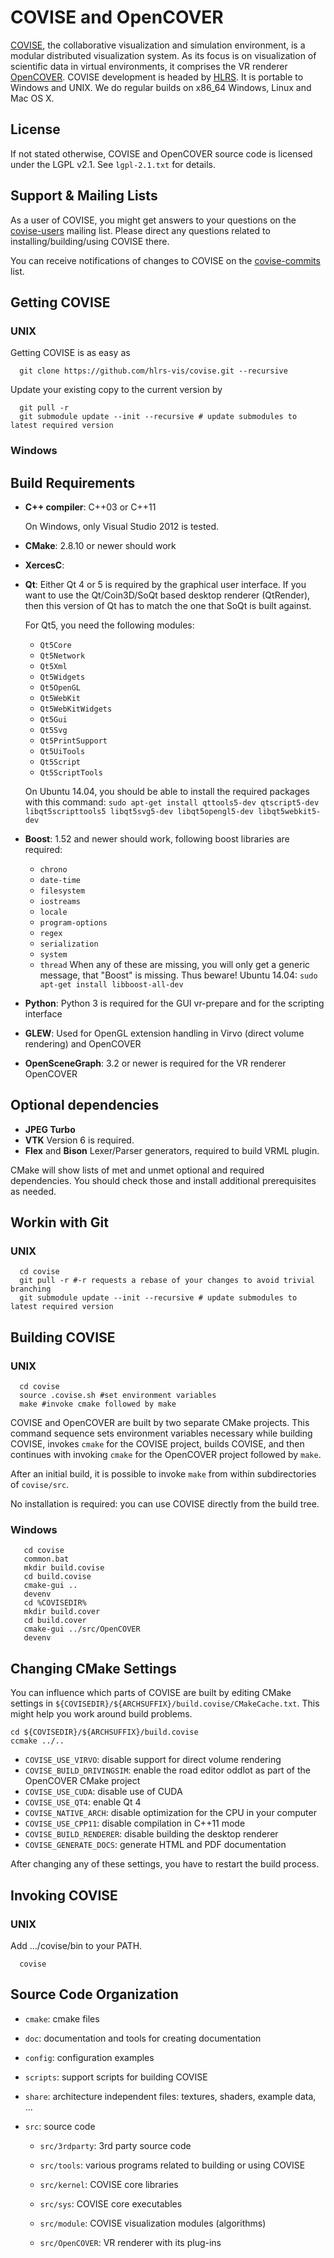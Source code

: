 COVISE and OpenCOVER
====================

[COVISE][1], the collaborative visualization and simulation environment, is a modular distributed visualization system.
As its focus is on visualization of scientific data in virtual environments, it comprises the VR renderer [OpenCOVER][2].
COVISE development is headed by [HLRS][3].
It is portable to Windows and UNIX. We do regular builds on x86_64 Windows, Linux and Mac OS X.

License
-------

If not stated otherwise, COVISE and OpenCOVER source code is licensed under the LGPL v2.1. See `lgpl-2.1.txt` for
details.


Support & Mailing Lists
-----------------------

As a user of COVISE, you might get answers to your questions on the [covise-users][4] mailing list.
Please direct any questions related to installing/building/using COVISE there.

You can receive notifications of changes to COVISE on the [covise-commits][5] list.


Getting COVISE
--------------

### UNIX

Getting COVISE is as easy as

      git clone https://github.com/hlrs-vis/covise.git --recursive

Update your existing copy to the current version by

      git pull -r
      git submodule update --init --recursive # update submodules to latest required version

### Windows


Build Requirements
------------------

- **C++ compiler**:
  C++03 or C++11

  On Windows, only Visual Studio 2012 is tested.
- **CMake**:
  2.8.10 or newer should work
- **XercesC**:
- **Qt**:
  Either Qt 4 or 5 is required by the graphical user interface.
  If you want to use the Qt/Coin3D/SoQt based desktop renderer (QtRender),
  then this version of Qt has to match the one that SoQt is built against.

  For Qt5, you need the following modules:
    - `Qt5Core`
    - `Qt5Network`
    - `Qt5Xml`
    - `Qt5Widgets`
    - `Qt5OpenGL`
    - `Qt5WebKit`
    - `Qt5WebKitWidgets`
    - `Qt5Gui`
    - `Qt5Svg`
    - `Qt5PrintSupport`
    - `Qt5UiTools`
    - `Qt5Script`
    - `Qt5ScriptTools`

  On Ubuntu 14.04, you should be able to install the required packages with
  this command:
  `sudo apt-get install qttools5-dev qtscript5-dev libqt5scripttools5 libqt5svg5-dev libqt5opengl5-dev libqt5webkit5-dev`

- **Boost**:
  1.52 and newer should work, following boost libraries are required:
    - `chrono`
    - `date-time`
    - `filesystem`
    - `iostreams`
    - `locale`
    - `program-options`
    - `regex`
    - `serialization`
    - `system`
    - `thread`
  When any of these are missing, you will only get a generic message, that "Boost" is missing. Thus beware!
  Ubuntu 14.04: `sudo apt-get install libboost-all-dev`
- **Python**:
  Python 3 is required for the GUI vr-prepare and for the scripting interface
- **GLEW**:
  Used for OpenGL extension handling in Virvo (direct volume rendering) and OpenCOVER
- **OpenSceneGraph**:
  3.2 or newer is required for the VR renderer OpenCOVER

Optional dependencies
---------------------
- **JPEG Turbo**
- **VTK**
  Version 6 is required.
- **Flex** and **Bison**
  Lexer/Parser generators, required to build VRML plugin.

CMake will show lists of met and unmet optional and required dependencies.
You should check those and install additional prerequisites as needed.


Workin with Git
---------------

### UNIX
      cd covise
      git pull -r #-r requests a rebase of your changes to avoid trivial branching
      git submodule update --init --recursive # update submodules to latest required version

Building COVISE
---------------

### UNIX

      cd covise
      source .covise.sh #set environment variables
      make #invoke cmake followed by make

COVISE and OpenCOVER are built by two separate CMake projects.
This command sequence sets environment variables necessary while building
COVISE, invokes `cmake` for the COVISE project, builds COVISE, and then
continues with invoking `cmake` for the OpenCOVER project followed by `make`.

After an initial build, it is possible to invoke `make` from within
subdirectories of `covise/src`.

No installation is required: you can use COVISE directly from the build tree.

### Windows
   
       cd covise
       common.bat
       mkdir build.covise
       cd build.covise
       cmake-gui ..
       devenv
       cd %COVISEDIR%
       mkdir build.cover
       cd build.cover
       cmake-gui ../src/OpenCOVER
       devenv


Changing CMake Settings
-----------------------
You can influence which parts of COVISE are built by editing CMake settings in
`${COVISEDIR}/${ARCHSUFFIX}/build.covise/CMakeCache.txt`.
This might help you work around build problems.

    cd ${COVISEDIR}/${ARCHSUFFIX}/build.covise
    ccmake ../..

- `COVISE_USE_VIRVO`: disable support for direct volume rendering
- `COVISE_BUILD_DRIVINGSIM`: enable the road editor oddlot as part of the OpenCOVER CMake project
- `COVISE_USE_CUDA`: disable use of CUDA
- `COVISE_USE_QT4`: enable Qt 4
- `COVISE_NATIVE_ARCH`: disable optimization for the CPU in your computer
- `COVISE_USE_CPP11`: disable compilation in C++11 mode
- `COVISE_BUILD_RENDERER`: disable building the desktop renderer
- `COVISE_GENERATE_DOCS`: generate HTML and PDF documentation

After changing any of these settings, you have to restart the build process.


Invoking COVISE
---------------

### UNIX

Add .../covise/bin to your PATH.

      covise


Source Code Organization
------------------------

- `cmake`:
  cmake files

- `doc`:
  documentation and tools for creating documentation

- `config`:
  configuration examples

- `scripts`:
  support scripts for building COVISE

- `share`:
  architecture independent files: textures, shaders, example data, ...

- `src`:
  source code

  - `src/3rdparty`:
    3rd party source code

  - `src/tools`:
    various programs related to building or using COVISE

  - `src/kernel`:
    COVISE core libraries

  - `src/sys`:
    COVISE core executables

  - `src/module`:
    COVISE visualization modules (algorithms)

  - `src/OpenCOVER`:
    VR renderer with its plug-ins


[1]:   http://www.hlrs.de/organization/av/vis/covise/
[2]:   http://www.hlrs.de/organization/av/vis/covise/features/opencover/
[3]:   http://www.hlrs.de/
[4]:   https://listserv.uni-stuttgart.de/mailman/listinfo/covise-users
[5]:   https://listserv.uni-stuttgart.de/mailman/listinfo/covise-commits
